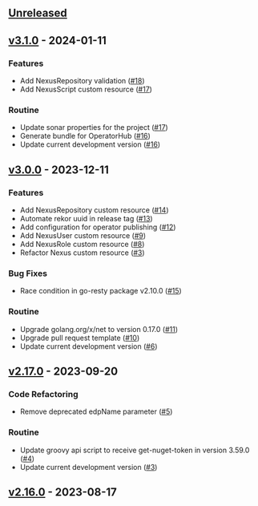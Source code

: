 <a name="unreleased"></a>
## [Unreleased]


<a name="v3.1.0"></a>
## [v3.1.0] - 2024-01-11
### Features

- Add NexusRepository validation ([#18](https://github.com/epam/edp-nexus-operator/issues/18))
- Add NexusScript custom resource ([#17](https://github.com/epam/edp-nexus-operator/issues/17))

### Routine

- Update sonar properties for the project ([#17](https://github.com/epam/edp-nexus-operator/issues/17))
- Generate bundle for OperatorHub ([#16](https://github.com/epam/edp-nexus-operator/issues/16))
- Update current development version ([#16](https://github.com/epam/edp-nexus-operator/issues/16))


<a name="v3.0.0"></a>
## [v3.0.0] - 2023-12-11
### Features

- Add NexusRepository custom resource ([#14](https://github.com/epam/edp-nexus-operator/issues/14))
- Automate rekor uuid in release tag ([#13](https://github.com/epam/edp-nexus-operator/issues/13))
- Add configuration for operator publishing ([#12](https://github.com/epam/edp-nexus-operator/issues/12))
- Add NexusUser custom resource ([#9](https://github.com/epam/edp-nexus-operator/issues/9))
- Add NexusRole custom resource ([#8](https://github.com/epam/edp-nexus-operator/issues/8))
- Refactor Nexus custom resource ([#3](https://github.com/epam/edp-nexus-operator/issues/3))

### Bug Fixes

- Race condition in go-resty package v2.10.0 ([#15](https://github.com/epam/edp-nexus-operator/issues/15))

### Routine

- Upgrade golang.org/x/net to version 0.17.0 ([#11](https://github.com/epam/edp-nexus-operator/issues/11))
- Upgrade pull request template ([#10](https://github.com/epam/edp-nexus-operator/issues/10))
- Update current development version ([#6](https://github.com/epam/edp-nexus-operator/issues/6))


<a name="v2.17.0"></a>
## [v2.17.0] - 2023-09-20
### Code Refactoring

- Remove deprecated edpName parameter ([#5](https://github.com/epam/edp-nexus-operator/issues/5))

### Routine

- Update groovy api script to receive get-nuget-token in version 3.59.0 ([#4](https://github.com/epam/edp-nexus-operator/issues/4))
- Update current development version ([#3](https://github.com/epam/edp-nexus-operator/issues/3))


<a name="v2.16.0"></a>
## [v2.16.0] - 2023-08-17

[Unreleased]: https://github.com/epam/edp-nexus-operator/compare/v3.1.0...HEAD
[v3.1.0]: https://github.com/epam/edp-nexus-operator/compare/v3.0.0...v3.1.0
[v3.0.0]: https://github.com/epam/edp-nexus-operator/compare/v2.17.0...v3.0.0
[v2.17.0]: https://github.com/epam/edp-nexus-operator/compare/v2.16.0...v2.17.0
[v2.16.0]: https://github.com/epam/edp-nexus-operator/compare/v2.15.0...v2.16.0
